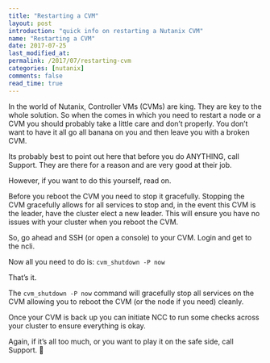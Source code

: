 ```yaml
---
title: "Restarting a CVM"
layout: post
introduction: "quick info on restarting a Nutanix CVM"
name: "Restarting a CVM"
date: 2017-07-25
last_modified_at: 
permalink: /2017/07/restarting-cvm
categories: [nutanix]
comments: false
read_time: true
---
```


In the world of Nutanix, Controller VMs (CVMs) are king. They are key to the whole solution. So when the comes in which you need to restart a node or a CVM you should probably take a little care and don’t properly. You don’t want to have it all go all banana on you and then leave you with a broken CVM.


Its probably best to point out here that before you do ANYTHING, call Support. They are there for a reason and are very good at their job.


However, if you want to do this yourself, read on.


Before you reboot the CVM you need to stop it gracefully. Stopping the CVM gracefully allows for all services to stop and, in the event this CVM is the leader, have the cluster elect a new leader. This will ensure you have no issues with your cluster when you reboot the CVM.


So, go ahead and SSH (or open a console) to your CVM. Login and get to the ncli.


Now all you need to do is: `cvm_shutdown -P now`


That’s it.

The `cvm_shutdown -P now` command will gracefully stop all services on the CVM allowing you to reboot the CVM (or the node if you need) cleanly.


Once your CVM is back up you can initiate NCC to run some checks across your cluster to ensure everything is okay.


Again, if it’s all too much, or you want to play it on the safe side, call Support. 🙂